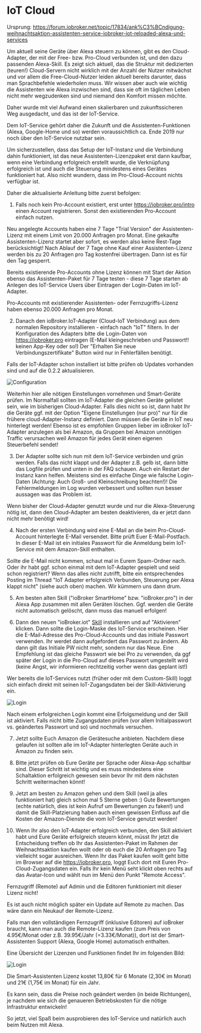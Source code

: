 # IoT Cloud

Ursprung: https://forum.iobroker.net/topic/17834/ank%C3%BCndigung-weihnachtsaktion-assistenten-service-iobroker-iot-reloaded-alexa-und-services

Um aktuell seine Geräte über Alexa steuern zu können, gibt es den Cloud-Adapter,
der mit der Free- bzw. Pro-Cloud verbunden ist, und den dazu passenden Alexa-Skill.
Es zeigt sich aktuell, das die Struktur mit dedizierten (teuren!) Cloud-Servern nicht wirklich mit der Anzahl der
Nutzer mitwächst und vor allem die Free-Cloud-Nutzer leiden aktuell bereits darunter,
dass man Sprachbefehle wiederholen muss. Wir wissen aber auch wie wichtig die Assistenten wie Alexa inzwischen sind,
dass sie oft im täglichen Leben nicht mehr wegzudenken sind und niemand den Komfort missen möchte.

Daher wurde mit viel Aufwand einen skalierbaren und zukunftssicheren Weg ausgedacht, und das ist der IoT-Service.

Dem IoT-Service gehört daher die Zukunft und die
Assistenten-Funktionen (Alexa, Google-Home und so) werden voraussichtlich ca. Ende 2019 nur noch über den IoT-Service nutzbar sein.

Um sicherzustellen, dass das Setup der IoT-Instanz und die Verbindung dahin funktioniert,
ist das neue Assistenten-Lizenzpaket erst dann kaufbar, wenn eine Verbindung erfolgreich erstellt wurde,
die Verknüpfung erfolgreich ist und auch die Steuerung mindestens eines Gerätes funktioniert hat.
Also nicht wundern, dass im Pro-Cloud-Account nichts verfügbar ist.

Daher die aktualisierte Anleitung bitte zuerst befolgen:

1. Falls noch kein Pro-Account existiert, erst unter https://iobroker.pro/intro einen Account registrieren.
Sonst den existierenden Pro-Account einfach nutzen.

Neu angelegte Accounts haben eine 7 Tage "Trial Version" der Assistenten-Lizenz mit einem Limit von 20.000 Anfragen pro Monat.
Eine gekaufte Assistenten-Lizenz startet aber sofort, es werden also keine Rest-Tage berücksichtigt!
Nach Ablauf der 7 Tage ohne Kauf einer Assistenten-Lizenz werden bis zu 20 Anfragen pro Tag kostenfrei übertragen.
Dann ist es für den Tag gesperrt.

Bereits existierende Pro-Accounts ohne Lizenz können mit Start der Aktion ebenso das Assistenten-Paket für 7 Tage testen - diese 7 Tage starten ab Anlegen des IoT-Service Users über Eintragen der Login-Daten im IoT-Adapter.

Pro-Accounts mit existierender Assistenten- oder Fernzugriffs-Lizenz haben ebenso 20.000 Anfragen pro Monat.

2. Danach den ioBroker.IoT-Adapter (Cloud-IoT Verbindung) aus dem normalen Repository installieren - einfach nach "IoT" filtern.
In der Konfiguration des Adapters bitte die Login-Daten von https://iobroker.pro eintragen (E-Mail kleingeschrieben und Passwort!! keinen App-Key oder so!)
Der "Erhalten Sie neue Verbindungszertifikate" Button wird nur in Fehlerfällen benötigt.

Falls der IoT-Adapter schon installiert ist bitte prüfen ob Updates vorhanden sind und auf die 0.2.2 aktualisieren.

![Configuration](media/iot_settings.png)

Weiterhin hier alle nötigen Einstellungen vornehmen und Smart-Geräte prüfen.
Im Normalfall sollten im IoT-Adapter die gleichen Geräte gelistet sein, wie im bisherigen Cloud-Adapter.
Falls dies nicht so ist, dann habt Ihr die Geräte ggf. mit der Option "Eigene Einstellungen (nur pro)" nur für die frühere cloud-Adapter-Instanz definiert.
Dann müssen die Geräte in IoT neu hinterlegt werden!
Ebenso ist es empfohlen Gruppen lieber im ioBroker IoT-Adapter anzulegen als bei Amazon, da Gruppen bei Amazon unnötigen Traffic verursachen weil Amazon für jedes Gerät einen eigenen Steuerbefehl sendet!

3. Der Adapter sollte sich nun mit dem IoT-Service verbinden und grün werden.
Falls das nicht klappt und der Adapter z.B. gelb ist, dann bitte das Logfile prüfen und unten in der FAQ schauen.
Auch ein Restart der Instanz kann helfen. Meistens sind es einfache Dinge wie falsche Login-Daten (Achtung: Auch Groß- und Kleinschreibung beachten!)!
Die Fehlermeldungen im Log wurden verbessert und sollten nun besser aussagen was das Problem ist.

Wenn bisher der Cloud-Adapter genutzt wurde und nur die Alexa-Steuerung nötig ist, dann den Cloud-Adapter am besten deaktivieren, da er jetzt dann nicht mehr benötigt wird!

4. Nach der ersten Verbindung wird eine E-Mail an die beim Pro-Cloud-Account hinterlegte E-Mail versendet.
Bitte prüft Euer E-Mail-Postfach.
In dieser E-Mail ist ein initiales Passwort für die Anmeldung beim IoT-Service mit dem Amazon-Skill enthalten.

Sollte die E-Mail nicht kommen, schaut mal in Eurem Spam-Ordner nach.
Oder ihr habt ggf. schon einmal mit dem IoT-Adapter gespielt und seid schon registriert?
Wenn das alles nicht zutrifft, bitte ein entsprechendes Posting im Thread "IoT Adapter erfolgreich Verbunden, Steuerung per Alexa klappt nicht" (siehe auch oben) machen. Wir kümmern uns dann drum.

5. Am besten alten Skill ("ioBroker SmartHome" bzw. "ioBroker.pro") in der Alexa App zusammen mit allen Geräten löschen. Ggf. werden die Geräte nicht automatisch gelöscht, dann muss das manuell erfolgen!

6. Dann den neuen "ioBroker.iot" [Skill](https://www.amazon.de/ioBroker-ioBroker-iot/dp/B07L66BFF9) installieren und auf "Aktivieren" klicken. Dann sollte die Login-Maske des IoT-Service erscheinen.
Hier die E-Mail-Adresse des Pro-Cloud-Accounts und das initiale Passwort verwenden.
Ihr werdet dann aufgefordert das Passwort zu ändern. Ab dann gilt das Initiale PW nicht mehr, sondern nur das Neue. Eine Empfehlung ist das gleiche Passwort wie bei Pro zu verwenden, da ggf später der Login in die Pro-Cloud auf dieses Passwort umgestellt wird (keine Angst, wir informieren rechtzeitig vorher wenn das geplant ist!)

Wer bereits die IoT-Services nutzt (früher oder mit dem Custom-Skill) loggt sich einfach direkt mit seinen IoT-Zugangsdaten bei der Skill-Aktivierung ein.

![Login](media/iot_login.png)

Nach einem erfolgreichen Login kommt eine Erfolgsmeldung und der Skill ist aktiviert.
Falls nicht bitte Zugangsdaten prüfen (vor allem Initialpasswort vs. geändertes Passwort und so) und nochmals versuchen.

7. Jetzt sollte Euch Amazon die Gerätesuche anbieten.
Nachdem diese gelaufen ist sollten alle im IoT-Adapter hinterlegten Geräte auch in Amazon zu finden sein.

8. Bitte jetzt prüfen ob Eure Geräte per Sprache oder Alexa-App schaltbar sind.
Dieser Schritt ist wichtig und es muss mindestens eine Schaltaktion erfolgreich gewesen sein bevor Ihr mit dem nächsten Schritt weitermachen könnt!

9. Jetzt am besten zu Amazon gehen und dem Skill (weil ja alles funktioniert hat) gleich schon mal 5 Sterne geben :)
Gute Bewertungen (echte natürlich, dies ist kein Aufruf um Bewertungen zu faken!) und damit die Skill-Platzierung haben auch einen gewissen Einfluss auf die Kosten der Amazon-Dienste die vom IoT-Service genutzt werden!

10. Wenn Ihr also den IoT-Adapter erfolgreich verbunden, den Skill aktiviert habt und Eure Geräte erfolgreich steuern könnt, müsst Ihr jetzt die Entscheidung treffen ob Ihr das Assistenten-Paket im Rahmen der Weihnachtsaktion kaufen wollt oder ob euch die 20 Anfragen pro Tag vielleicht sogar ausreichen.
Wenn Ihr das Paket kaufen wollt geht bitte im Browser auf die https://iobroker.pro, loggt Euch dort mit Euren Pro-Cloud-Zugangsdaten ein.
Falls Ihr kein Menü seht klickt oben rechts auf das Avatar-Icon und wählt nun im Menü den Punkt "Remote Access".

Fernzugriff (Remote) auf Admin und die Editoren funktioniert mit dieser Lizenz nicht!

Es ist auch nicht möglich später ein Update auf Remote zu machen. Das wäre dann ein Neukauf der Remote-Lizenz.

Falls man den vollständigen Fernzugriff (inklusive Editoren) auf ioBroker braucht, kann man auch die Remote-Lizenz kaufen (zum Preis von 4.95€/Monat oder z.B. 39.95€/Jahr (=3.33€/Monat)), dort ist der Smart-Assistenten Support (Alexa, Google Home) automatisch enthalten.

Eine Übersicht der Lizenzen und Funktionen findet Ihr im folgenden Bild:

![Login](media/iot_compare.png)

Die Smart-Assistenten Lizenz kostet 13,80€ für 6 Monate (2,30€ im Monat) und 21€ (1,75€ im Monat) für ein Jahr.

Es kann sein, dass die Preise noch geändert werden (in beide Richtungen), je nachdem wie sich die genaueren Betriebskosten für die nötige Infrastruktur entwickeln!

So jetzt, viel Spaß beim ausprobieren des IoT-Service und natürlich auch beim Nutzen mit Alexa.